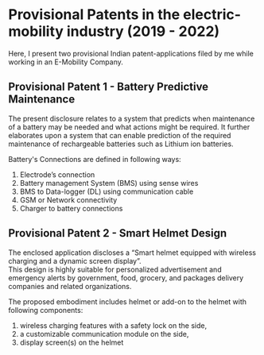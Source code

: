 # Provisional Patents in the electric-mobility industry (2019 - 2022) 
Here, I present two provisional Indian patent-applications filed by me while working in an E-Mobility Company. 

## Provisional Patent 1 - Battery Predictive Maintenance 

The present disclosure relates to a system that predicts when maintenance of a battery may be needed and what actions might be required. 
It further elaborates upon a system that can enable prediction of the required maintenance of rechargeable batteries such as Lithium ion batteries. 

Battery's Connections are defined in following ways: 
1. Electrode’s connection
2. Battery management System (BMS) using sense wires
3. BMS to Data-logger (DL) using communication cable
4. GSM or Network connectivity
5. Charger to battery connections 


## Provisional Patent 2 - Smart Helmet Design

The enclosed application discloses a “Smart helmet equipped with wireless charging and a dynamic screen display”.  
This design is highly suitable for personalized advertisement and emergency alerts by government, food, grocery, and packages delivery companies and related organizations. 

The proposed embodiment includes helmet or add-on to the helmet with following components: 
1. wireless charging features with a safety lock on the side, 
2. a customizable communication module on the side,
3. display screen(s) on the helmet

